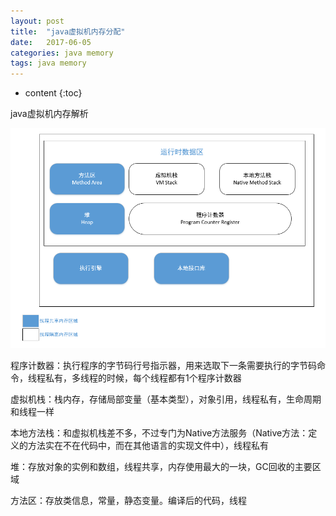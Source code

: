 ```yaml
---
layout: post
title:  "java虚拟机内存分配"
date:   2017-06-05
categories: java memory
tags: java memory
---
```


* content
{:toc}

java虚拟机内存解析




![java内存](/images/java-memory.png)


程序计数器：执行程序的字节码行号指示器，用来选取下一条需要执行的字节码命令，线程私有，多线程的时候，每个线程都有1个程序计数器


虚拟机栈：栈内存，存储局部变量（基本类型），对象引用，线程私有，生命周期和线程一样


本地方法栈：和虚拟机栈差不多，不过专门为Native方法服务（Native方法：定义的方法实在不在代码中，而在其他语言的实现文件中），线程私有


堆：存放对象的实例和数组，线程共享，内存使用最大的一块，GC回收的主要区域


方法区：存放类信息，常量，静态变量。编译后的代码，线程